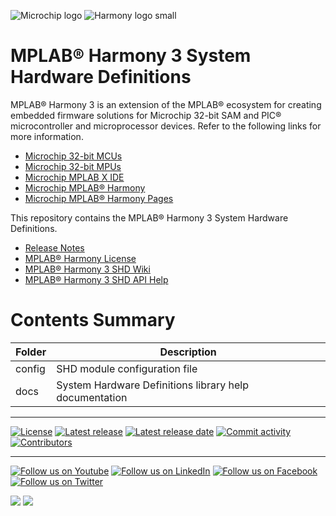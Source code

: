 ﻿![Microchip logo](https://raw.githubusercontent.com/wiki/Microchip-MPLAB-Harmony/Microchip-MPLAB-Harmony.github.io/images/microchip_logo.png)
![Harmony logo small](https://raw.githubusercontent.com/wiki/Microchip-MPLAB-Harmony/Microchip-MPLAB-Harmony.github.io/images/microchip_mplab_harmony_logo_small.png)

# MPLAB® Harmony 3 System Hardware Definitions

MPLAB® Harmony 3 is an extension of the MPLAB® ecosystem for creating
embedded firmware solutions for Microchip 32-bit SAM and PIC® microcontroller
and microprocessor devices.  Refer to the following links for more information.

- [Microchip 32-bit MCUs](https://www.microchip.com/design-centers/32-bit)
- [Microchip 32-bit MPUs](https://www.microchip.com/design-centers/32-bit-mpus)
- [Microchip MPLAB X IDE](https://www.microchip.com/mplab/mplab-x-ide)
- [Microchip MPLAB® Harmony](https://www.microchip.com/mplab/mplab-harmony)
- [Microchip MPLAB® Harmony Pages](https://microchip-mplab-harmony.github.io/)

This repository contains the MPLAB® Harmony 3 System Hardware Definitions.

- [Release Notes](./release_notes.md)
- [MPLAB® Harmony License](mplab_harmony_license.md)
- [MPLAB® Harmony 3 SHD Wiki](https://github.com/Microchip-MPLAB-Harmony/shd/wiki)
- [MPLAB® Harmony 3 SHD API Help](https://microchip-mplab-harmony.github.io/shd)

# Contents Summary

| Folder     | Description                                               |
| ---        | ---                                                       |
| config     | SHD module configuration file                             |
| docs       | System Hardware Definitions library help documentation    |


____

[![License](https://img.shields.io/badge/license-Harmony%20license-orange.svg)](https://github.com/Microchip-MPLAB-Harmony/shd/blob/master/mplab_harmony_license.md)
[![Latest release](https://img.shields.io/github/release/Microchip-MPLAB-Harmony/shd.svg)](https://github.com/Microchip-MPLAB-Harmony/shd/releases/latest)
[![Latest release date](https://img.shields.io/github/release-date/Microchip-MPLAB-Harmony/shd.svg)](https://github.com/Microchip-MPLAB-Harmony/shd/releases/latest)
[![Commit activity](https://img.shields.io/github/commit-activity/y/Microchip-MPLAB-Harmony/shd.svg)](https://github.com/Microchip-MPLAB-Harmony/shd/graphs/commit-activity)
[![Contributors](https://img.shields.io/github/contributors-anon/Microchip-MPLAB-Harmony/shd.svg)]()

____

[![Follow us on Youtube](https://img.shields.io/badge/Youtube-Follow%20us%20on%20Youtube-red.svg)](https://www.youtube.com/user/MicrochipTechnology)
[![Follow us on LinkedIn](https://img.shields.io/badge/LinkedIn-Follow%20us%20on%20LinkedIn-blue.svg)](https://www.linkedin.com/company/microchip-technology)
[![Follow us on Facebook](https://img.shields.io/badge/Facebook-Follow%20us%20on%20Facebook-blue.svg)](https://www.facebook.com/microchiptechnology/)
[![Follow us on Twitter](https://img.shields.io/twitter/follow/MicrochipTech.svg?style=social)](https://twitter.com/MicrochipTech)

[![](https://img.shields.io/github/stars/Microchip-MPLAB-Harmony/shd.svg?style=social)]()
[![](https://img.shields.io/github/watchers/Microchip-MPLAB-Harmony/shd.svg?style=social)]()
